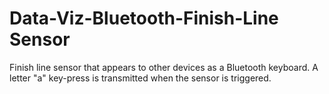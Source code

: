 # Data-Viz-Bluetooth-Finish-Line Sensor
Finish line sensor that appears to other devices as a Bluetooth keyboard.  A letter "a" key-press is transmitted when the sensor is triggered.
